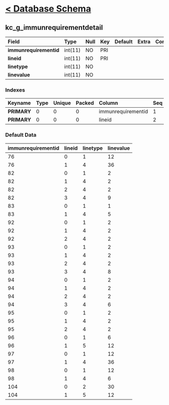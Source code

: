 # [< Database Schema](DatabaseSchema.md) #

## kc\_g\_immunrequirementdetail ##
| **Field** | Type | Null | Key | Default | Extra | Comment |
|:----------|:-----|:-----|:----|:--------|:------|:--------|
| **immunrequirementid** | int(11) | NO   | PRI |         |       |         |
| **lineid** | int(11) | NO   | PRI |         |       |         |
| **linetype** | int(11) | NO   |     |         |       |         |
| **linevalue** | int(11) | NO   |     |         |       |         |


### Indexes ###
| **Keyname** | Type | Unique | Packed | Column | Seq | Cardinality | Collation | Null | Comment |
|:------------|:-----|:-------|:-------|:-------|:----|:------------|:----------|:-----|:--------|
| **PRIMARY** | 0    | 0      | 0      | immunrequirementid | 1   |             | A         | 0    | 0       |
| **PRIMARY** | 0    | 0      | 0      | lineid | 2   | 30          | A         | 0    | 0       |


### Default Data ###
| immunrequirementid | lineid | linetype | linevalue |
|:-------------------|:-------|:---------|:----------|
| 76                 | 0      | 1        | 12        |
| 76                 | 1      | 4        | 36        |
| 82                 | 0      | 1        | 2         |
| 82                 | 1      | 4        | 2         |
| 82                 | 2      | 4        | 2         |
| 82                 | 3      | 4        | 9         |
| 83                 | 0      | 1        | 1         |
| 83                 | 1      | 4        | 5         |
| 92                 | 0      | 1        | 2         |
| 92                 | 1      | 4        | 2         |
| 92                 | 2      | 4        | 2         |
| 93                 | 0      | 1        | 2         |
| 93                 | 1      | 4        | 2         |
| 93                 | 2      | 4        | 2         |
| 93                 | 3      | 4        | 8         |
| 94                 | 0      | 1        | 2         |
| 94                 | 1      | 4        | 2         |
| 94                 | 2      | 4        | 2         |
| 94                 | 3      | 4        | 6         |
| 95                 | 0      | 1        | 2         |
| 95                 | 1      | 4        | 2         |
| 95                 | 2      | 4        | 2         |
| 96                 | 0      | 1        | 6         |
| 96                 | 1      | 5        | 12        |
| 97                 | 0      | 1        | 12        |
| 97                 | 1      | 4        | 36        |
| 98                 | 0      | 1        | 12        |
| 98                 | 1      | 4        | 6         |
| 104                | 0      | 2        | 30        |
| 104                | 1      | 5        | 12        |